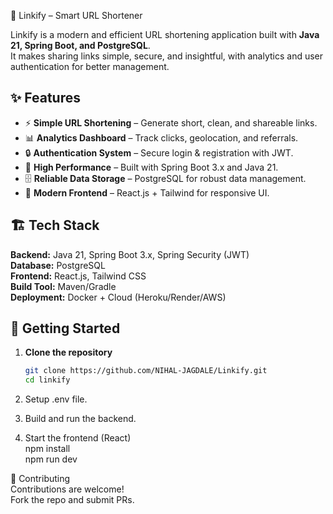 ﻿🔗 Linkify – Smart URL Shortener

Linkify is a modern and efficient URL shortening application built with **Java 21, Spring Boot, and PostgreSQL**.  
It makes sharing links simple, secure, and insightful, with analytics and user authentication for better management.


## ✨ Features

- ⚡ **Simple URL Shortening** – Generate short, clean, and shareable links.  
- 📊 **Analytics Dashboard** – Track clicks, geolocation, and referrals.  
- 🔒 **Authentication System** – Secure login & registration with JWT.  
- 🚀 **High Performance** – Built with Spring Boot 3.x and Java 21.  
- 🗄 **Reliable Data Storage** – PostgreSQL for robust data management.  
- 🎨 **Modern Frontend** – React.js + Tailwind for responsive UI.  


## 🏗 Tech Stack

**Backend:** Java 21, Spring Boot 3.x, Spring Security (JWT)  
**Database:** PostgreSQL  
**Frontend:** React.js, Tailwind CSS  
**Build Tool:** Maven/Gradle  
**Deployment:** Docker + Cloud (Heroku/Render/AWS)  


## 🚀 Getting Started

1. **Clone the repository**  
   ```bash
   git clone https://github.com/NIHAL-JAGDALE/Linkify.git
   cd linkify

2. Setup .env file.  

3. Build and run the backend.    

4. Start the frontend (React)  
    npm install  
    npm run dev  


🤝 Contributing  
Contributions are welcome!   
Fork the repo and submit PRs.  

